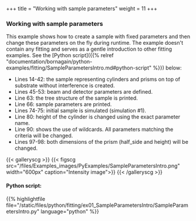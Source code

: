 +++
title = "Working with sample parameters"
weight = 11
+++

### Working with sample parameters

This example shows how to create a sample with fixed parameters and then change these parameters on the fly during runtime. The example doesn't contain any fitting and serves as a gentle introduction to other fitting examples. See the [Python script]({{% relref "documentation/bornagain/python-examples/fitting/SampleParametersIntro.md#python-script" %}}) below:

* Lines 14-42: the sample representing cylinders and prisms on top of substrate without interference is created.
* Lines 45-53: beam and detector parameters are defined.
* Line 63: the tree structure of the sample is printed.
* Line 66: sample parameters are printed.
* Lines 74-75: initial sample is simulated (simulation #1).
* Line 80: height of the cylinder is changed using the  exact parameter name.
* Line 90: shows the use of wildcards. All parameters matching the criteria will be changed.
* Lines 97-98: both dimensions of the prism (half_side and height) will be changed.

{{< galleryscg >}}
{{< figscg src="/files/Examples_images/PyExamples/SampleParametersIntro.png" width="600px" caption="Intensity image">}}
{{< /galleryscg >}}

#### Python script:
{{% highlightfile file="/static/files/python/fitting/ex01_SampleParametersIntro/SampleParametersIntro.py" language="python" %}}